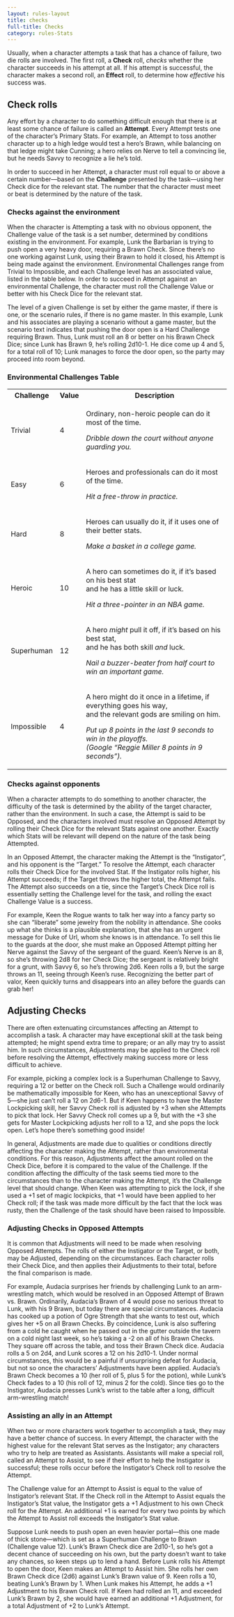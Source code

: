 ```yaml
---
layout: rules-layout
title: checks
full-title: Checks
category: rules-Stats
---
```


Usually, when a character attempts a task that has a chance of failure, two die rolls are involved. The first roll, a **Check** roll, _checks_ whether the character succeeds in his attempt at all. If his attempt is successful, the character makes a second roll, an **Effect** roll, to determine how _effective_ his success was.

## Check rolls
Any effort by a character to do something difficult enough that there is at least some chance of failure is called an **Attempt**. Every Attempt tests one of the character’s Primary Stats. For example, an Attempt to toss another character up to a high ledge would test a hero’s Brawn, while balancing on that ledge might take Cunning; a hero relies on Nerve to tell a convincing lie, but he needs Savvy to recognize a lie he’s told.

In order to succeed in her Attempt, a character must roll equal to or above a certain number&mdash;based on the **Challenge** presented by the task&mdash;using her Check dice for the relevant stat. The number that the character must meet or beat is determined by the nature of the task.

### Checks against the environment
When the character is Attempting a task with no obvious opponent, the Challenge value of the task is a set number, determined by conditions existing in the environment. For example, Lunk the Barbarian is trying to push open a very heavy door, requiring a Brawn Check. Since there’s no one working against Lunk, using their Brawn to hold it closed, his Attempt is being made against the environment. Environmental Challenges range from Trivial to Impossible, and each Challenge level has an associated value, listed in the table below. In order to succeed in Attempt against an environmental Challenge, the character must roll the Challenge Value or better with his Check Dice for the relevant stat.

The level of a given Challenge is set by either the game master, if there is one, or the scenario rules, if there is no game master. In this example, Lunk and his associates are playing a scenario without a game master, but the scenario text indicates that pushing the door open is a Hard Challenge requiring Brawn. Thus, Lunk must roll an 8 or better on his Brawn Check Dice; since Lunk has Brawn 9, he’s rolling 2d10-1. He dice come up 4 and 5, for a total roll of 10; Lunk manages to force the door open, so the party may proceed into room beyond.

### Environmental Challenges Table
<table>
  <tr>
    <th>Challenge</th>
    <th>Value</th>
    <th>Description</th>
  </tr>
  <tr>
    <td>Trivial</td>
    <td>4</td>
    <td>
      <p class="table-sentence">Ordinary, non-heroic people can do it most of the time.</p>
      <p class="table-sentence"><em>Dribble down the court without anyone guarding you.</em></p>
    </td>
  </tr>
  <tr>
    <td>Easy</td>
    <td>6</td>
    <td>
      <p class="table-sentence">Heroes and professionals can do it most of the time.</p>
      <p class="table-sentence"><em>Hit a free-throw in practice.</em></p>
    </td>
  </tr>
  <tr>
    <td>Hard</td>
    <td>8</td>
    <td>
      <p class="table-sentence">Heroes can usually do it, if it uses one of their better stats.</p>
      <p class="table-sentence"><em>Make a basket in a college game.</em></p>
    </td>
  </tr>
  <tr>
    <td>Heroic</td>
    <td>10</td>
    <td>
      <p class="table-sentence">A hero can sometimes do it, if it’s based on his best stat<br>and he has a little skill or luck.</p>
      <p class="table-sentence"><em>Hit a three-pointer in an NBA game.</em></p>
    </td>
  </tr>
  <tr>
    <td>Superhuman</td>
    <td>12</td>
    <td>
      <p class="table-sentence">A hero <em>might</em> pull it off, if it’s based on his best stat,<br>and he has both skill <em>and</em> luck.</p>
      <p class="table-sentence"><em>Nail a buzzer-beater from half court to win an important game.</em></p>
    </td>
  </tr>
  <tr>
    <td>Impossible</td>
    <td>4</td>
    <td>
      <p class="table-sentence">A hero might do it once in a lifetime, if everything goes his way,<br>and the relevant gods are smiling on him.</p>
      <p class="table-sentence"><em>Put up 8 points in the last 9 seconds to win in the playoffs.<br>(Google “Reggie Miller 8 points in 9 seconds”).</em></p>
    </td>
  </tr>
</table>


### Checks against opponents
When a character attempts to do something to another character, the difficulty of the task is determined by the ability of the target character, rather than the environment. In such a case, the Attempt is said to be Opposed, and the characters involved must resolve an Opposed Attempt by rolling their Check Dice for the relevant Stats against one another. Exactly which Stats will be relevant will depend on the nature of the task being Attempted.

In an Opposed Attempt, the character making the Attempt is the “Instigator”, and his opponent is the “Target.” To resolve the Attempt, each character rolls their Check Dice for the involved Stat. If the Instigator rolls higher, his Attempt succeeds; if the Target throws the higher total, the Attempt fails. The Attempt also succeeds on a tie, since the Target’s Check Dice roll is essentially setting the Challenge level for the task, and rolling the exact Challenge Value is a success.

For example, Keen the Rogue wants to talk her way into a fancy party so she can “liberate” some jewelry from the nobility in attendance. She cooks up what she thinks is a plausible explanation, that she has an urgent message for Duke of Url, whom she knows is in attendance. To sell this lie to the guards at the door, she must make an Opposed Attempt pitting her Nerve against the Savvy of the sergeant of the guard. Keen’s Nerve is an 8, so she’s throwing 2d8 for her Check Dice; the sergeant is relatively bright for a grunt, with Savvy 6, so he’s throwing 2d6. Keen rolls a 9, but the sarge throws an 11, seeing through Keen’s ruse. Recognizing the better part of valor, Keen quickly turns and disappears into an alley before the guards can grab her!

## Adjusting Checks
There are often extenuating circumstances affecting an Attempt to accomplish a task. A character may have exceptional skill at the task being attempted; he might spend extra time to prepare; or an ally may try to assist him. In such circumstances, Adjustments may be applied to the Check roll before resolving the Attempt, effectively making success more or less difficult to achieve.

For example, picking a complex lock is a Superhuman Challenge to Savvy, requiring a 12 or better on the Check roll. Such a Challenge would ordinarily be mathematically impossible for Keen, who has an unexceptional Savvy of 5—she just can’t roll a 12 on 2d6-1. But if Keen happens to have the Master Lockpicking skill, her Savvy Check roll is adjusted by +3 when she Attempts to pick that lock. Her Savvy Check roll comes up a 9, but with the +3 she gets for Master Lockpicking adjusts her roll to a 12, and she pops the lock open. Let’s hope there’s something good inside!

In general, Adjustments are made due to qualities or conditions directly affecting the character making the Attempt, rather than environmental conditions. For this reason, Adjustments affect the amount rolled on the Check Dice, before it is compared to the value of the Challenge. If the condition affecting the difficulty of the task seems tied more to the circumstances than to the character making the Attempt, it’s the Challenge level that should change. When Keen was attempting to pick the lock, if she used a +1 set of magic lockpicks, that +1 would have been applied to her Check roll; if the task was made more difficult by the fact that the lock was rusty, then the Challenge of the task should have been raised to Impossible.

### Adjusting Checks in Opposed Attempts
It is common that Adjustments will need to be made when resolving Opposed Attempts. The rolls of either the Instigator or the Target, or both, may be Adjusted, depending on the circumstances. Each character rolls their Check Dice, and then applies their Adjustments to their total, before the final comparison is made.

For example, Audacia surprises her friends by challenging Lunk to an arm-wrestling match, which would be resolved in an Opposed Attempt of Brawn vs. Brawn. Ordinarily, Audacia’s Brawn of 4 would pose no serious threat to Lunk, with his 9 Brawn, but today there are special circumstances. Audacia has cooked up a potion of Ogre Strength that she wants to test out, which gives her +5 on all Brawn Checks. By coincidence, Lunk is also suffering from a cold he caught when he passed out in the gutter outside the tavern on a cold night last week, so he’s taking a -2 on all of his Brawn Checks. They square off across the table, and toss their Brawn Check dice. Audacia rolls a 5 on 2d4, and Lunk scores a 12 on his 2d10-1. Under normal circumstances, this would be a painful if unsurprising defeat for Audacia, but not so once the characters’ Adjustments have been applied. Audacia’s Brawn Check becomes a 10 (her roll of 5, plus 5 for the potion), while Lunk’s Check fades to a 10 (his roll of 12, minus 2 for the cold). Since ties go to the Instigator, Audacia presses Lunk’s wrist to the table after a long, difficult arm-wrestling match!

### Assisting an ally in an Attempt
When two or more characters work together to accomplish a task, they may have a better chance of success. In every Attempt, the character with the highest value for the relevant Stat serves as the Instigator; any characters who try to help are treated as Assistants. Assistants will make a special roll, called an Attempt to Assist, to see if their effort to help the Instigator is successful; these rolls occur before the Instigator’s Check roll to resolve the Attempt.

The Challenge value for an Attempt to Assist is equal to the value of Instigator’s relevant Stat. If the Check roll in the Attempt to Assist equals the Instigator’s Stat value, the Instigator gets a +1 Adjustment to his own Check roll for the Attempt. An additional +1 is earned for every two points by which the Attempt to Assist roll exceeds the Instigator’s Stat value.

Suppose Lunk needs to push open an even heavier portal—this one made of thick stone—which is set as a Superhuman Challenge to Brawn (Challenge value 12). Lunk’s Brawn Check dice are 2d10-1, so he’s got a decent chance of succeeding on his own, but the party doesn’t want to take any chances, so keen steps up to lend a hand. Before Lunk rolls his Attempt to open the door, Keen makes an Attempt to Assist him. She rolls her own Brawn Check dice (2d6) against Lunk’s Brawn value of 9. Keen rolls a 10, beating Lunk’s Brawn by 1. When Lunk makes his Attempt, he adds a +1 Adjustment to his Brawn Check roll. If Keen had rolled an 11, and exceeded Lunk’s Brawn by 2, she would have earned an additional +1 Adjustment, for a total Adjustment of +2 to Lunk’s Attempt.
